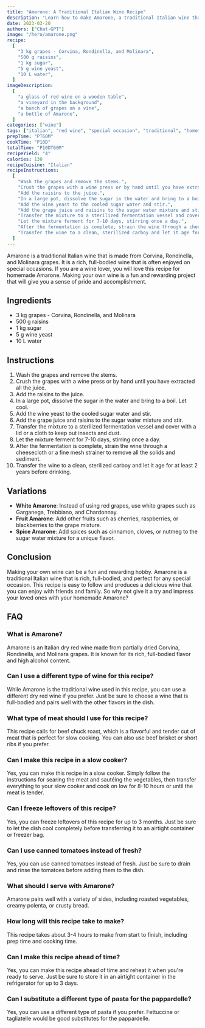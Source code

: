 ```yaml
---
title: "Amarone: A Traditional Italian Wine Recipe"
description: "Learn how to make Amarone, a traditional Italian wine that is rich, full-bodied, and perfect for any special occasion."
date: 2023-03-20
authors: ["Chat-GPT"]
image: "/hero/amarone.png"
recipe:
  [
    "3 kg grapes - Corvina, Rondinella, and Molinara",
    "500 g raisins",
    "1 kg sugar",
    "5 g wine yeast",
    "10 L water",
  ]
imageDescription:
  [
    "a glass of red wine on a wooden table",
    "a vineyard in the background",
    "a bunch of grapes on a vine",
    "a bottle of Amarone",
  ]
categories: ["wine"]
tags: ["italian", "red wine", "special occasion", "traditional", "homemade"]
prepTime: "PT60M"
cookTime: "P10D"
totalTime: "P10DT60M"
recipeYield: "4"
calories: 130
recipeCuisine: "Italian"
recipeInstructions:
  [
    "Wash the grapes and remove the stems.",
    "Crush the grapes with a wine press or by hand until you have extracted all the juice.",
    "Add the raisins to the juice.",
    "In a large pot, dissolve the sugar in the water and bring to a boil. Let cool.",
    "Add the wine yeast to the cooled sugar water and stir.",
    "Add the grape juice and raisins to the sugar water mixture and stir.",
    "Transfer the mixture to a sterilized fermentation vessel and cover with a lid or a cloth to keep out insects and dust.",
    "Let the mixture ferment for 7-10 days, stirring once a day.",
    "After the fermentation is complete, strain the wine through a cheesecloth or a fine mesh strainer to remove all the solids and sediment.",
    "Transfer the wine to a clean, sterilized carboy and let it age for at least 2 years before drinking.",
  ]
---
```


Amarone is a traditional Italian wine that is made from Corvina, Rondinella, and Molinara grapes. It is a rich, full-bodied wine that is often enjoyed on special occasions. If you are a wine lover, you will love this recipe for homemade Amarone. Making your own wine is a fun and rewarding project that will give you a sense of pride and accomplishment.

## Ingredients

- 3 kg grapes - Corvina, Rondinella, and Molinara
- 500 g raisins
- 1 kg sugar
- 5 g wine yeast
- 10 L water

## Instructions

1. Wash the grapes and remove the stems.
2. Crush the grapes with a wine press or by hand until you have extracted all the juice.
3. Add the raisins to the juice.
4. In a large pot, dissolve the sugar in the water and bring to a boil. Let cool.
5. Add the wine yeast to the cooled sugar water and stir.
6. Add the grape juice and raisins to the sugar water mixture and stir.
7. Transfer the mixture to a sterilized fermentation vessel and cover with a lid or a cloth to keep out insects and dust.
8. Let the mixture ferment for 7-10 days, stirring once a day.
9. After the fermentation is complete, strain the wine through a cheesecloth or a fine mesh strainer to remove all the solids and sediment.
10. Transfer the wine to a clean, sterilized carboy and let it age for at least 2 years before drinking.

## Variations

- **White Amarone**: Instead of using red grapes, use white grapes such as Garganega, Trebbiano, and Chardonnay.
- **Fruit Amarone**: Add other fruits such as cherries, raspberries, or blackberries to the grape mixture.
- **Spice Amarone**: Add spices such as cinnamon, cloves, or nutmeg to the sugar water mixture for a unique flavor.

## Conclusion

Making your own wine can be a fun and rewarding hobby. Amarone is a traditional Italian wine that is rich, full-bodied, and perfect for any special occasion. This recipe is easy to follow and produces a delicious wine that you can enjoy with friends and family. So why not give it a try and impress your loved ones with your homemade Amarone?

## FAQ

### What is Amarone?

Amarone is an Italian dry red wine made from partially dried Corvina, Rondinella, and Molinara grapes. It is known for its rich, full-bodied flavor and high alcohol content.

### Can I use a different type of wine for this recipe?

While Amarone is the traditional wine used in this recipe, you can use a different dry red wine if you prefer. Just be sure to choose a wine that is full-bodied and pairs well with the other flavors in the dish.

### What type of meat should I use for this recipe?

This recipe calls for beef chuck roast, which is a flavorful and tender cut of meat that is perfect for slow cooking. You can also use beef brisket or short ribs if you prefer.

### Can I make this recipe in a slow cooker?

Yes, you can make this recipe in a slow cooker. Simply follow the instructions for searing the meat and sautéing the vegetables, then transfer everything to your slow cooker and cook on low for 8-10 hours or until the meat is tender.

### Can I freeze leftovers of this recipe?

Yes, you can freeze leftovers of this recipe for up to 3 months. Just be sure to let the dish cool completely before transferring it to an airtight container or freezer bag.

### Can I use canned tomatoes instead of fresh?

Yes, you can use canned tomatoes instead of fresh. Just be sure to drain and rinse the tomatoes before adding them to the dish.

### What should I serve with Amarone?

Amarone pairs well with a variety of sides, including roasted vegetables, creamy polenta, or crusty bread.

### How long will this recipe take to make?

This recipe takes about 3-4 hours to make from start to finish, including prep time and cooking time.

### Can I make this recipe ahead of time?

Yes, you can make this recipe ahead of time and reheat it when you're ready to serve. Just be sure to store it in an airtight container in the refrigerator for up to 3 days.

### Can I substitute a different type of pasta for the pappardelle?

Yes, you can use a different type of pasta if you prefer. Fettuccine or tagliatelle would be good substitutes for the pappardelle.

